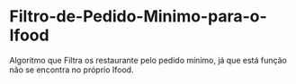 # Filtro-de-Pedido-Minimo-para-o-Ifood
Algoritmo que Filtra os restaurante pelo pedido mínimo, já que está função não se encontra no próprio Ifood.
